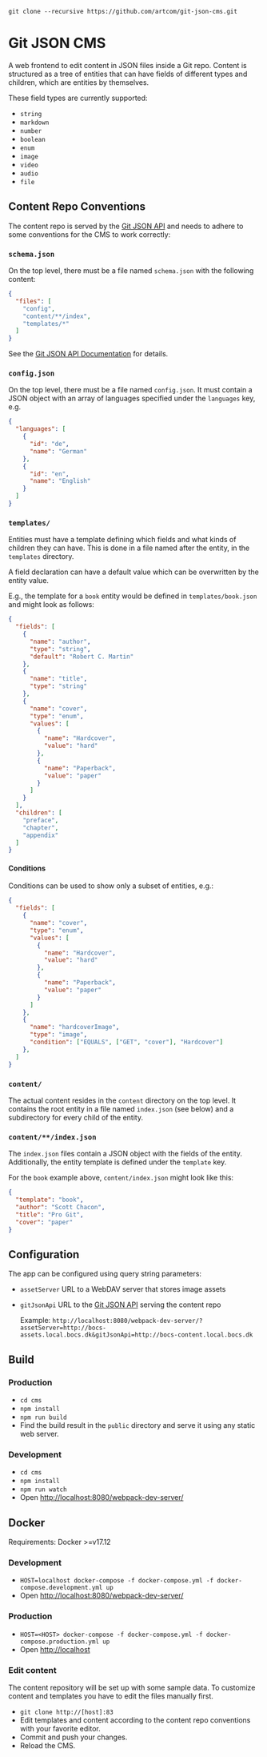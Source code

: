 `git clone --recursive https://github.com/artcom/git-json-cms.git`

# Git JSON CMS

A web frontend to edit content in JSON files inside a Git repo. Content is structured as a tree of entities that can have fields of different types and children, which are entities by themselves.

These field types are currently supported:
* `string`
* `markdown`
* `number`
* `boolean`
* `enum`
* `image`
* `video`
* `audio`
* `file`


## Content Repo Conventions

The content repo is served by the [Git JSON API](https://github.com/artcom/git-json-api) and needs to adhere to some conventions for the CMS to work correctly:


### `schema.json`

On the top level, there must be a file named `schema.json` with the following content:

```json
{
  "files": [
    "config",
    "content/**/index",
    "templates/*"
  ]
}
```

See the [Git JSON API Documentation](https://github.com/artcom/git-json-api#schemajson) for details.


### `config.json`

On the top level, there must be a file named `config.json`. It must contain a JSON object with an array of languages specified under the `languages` key, e.g.

```json
{
  "languages": [
    {
      "id": "de",
      "name": "German"
    },
    {
      "id": "en",
      "name": "English"
    }
  ]
}
```

### `templates/`

Entities must have a template defining which fields and what kinds of children they can have. This is done in a file named after the entity, in the `templates` directory.

A field declaration can have a default value which can be overwritten by the entity value.

E.g., the template for a `book` entity would be defined in `templates/book.json` and might look as follows:

```json
{
  "fields": [
    {
      "name": "author",
      "type": "string",
      "default": "Robert C. Martin"
    },
    {
      "name": "title",
      "type": "string"
    },
    {
      "name": "cover",
      "type": "enum",
      "values": [
        {
          "name": "Hardcover",
          "value": "hard"
        },
        {
          "name": "Paperback",
          "value": "paper"
        }
      ]
    }
  ],
  "children": [
    "preface",
    "chapter",
    "appendix"
  ]
}
```


#### Conditions

Conditions can be used to show only a subset of entities, e.g.:

```json
{
  "fields": [
    {
      "name": "cover",
      "type": "enum",
      "values": [
        {
          "name": "Hardcover",
          "value": "hard"
        },
        {
          "name": "Paperback",
          "value": "paper"
        }
      ]
    },
    {
      "name": "hardcoverImage",
      "type": "image",
      "condition": ["EQUALS", ["GET", "cover"], "Hardcover"]
    },
  ]
}
```

### `content/`

The actual content resides in the `content` directory on the top level. It contains the root entity in a file named `index.json` (see below) and a subdirectory for every child of the entity.


### `content/**/index.json`

The `index.json` files contain a JSON object with the fields of the entity. Additionally, the entity template is defined under the `template` key.

For the `book` example above, `content/index.json` might look like this:

```json
{
  "template": "book",
  "author": "Scott Chacon",
  "title": "Pro Git",
  "cover": "paper"
}
```


## Configuration

The app can be configured using query string parameters:

* `assetServer` URL to a WebDAV server that stores image assets
* `gitJsonApi` URL to the [Git JSON API](https://github.com/artcom/git-json-api) serving the content repo

  Example: `http://localhost:8080/webpack-dev-server/?assetServer=http://bocs-assets.local.bocs.dk&gitJsonApi=http://bocs-content.local.bocs.dk`

## Build

### Production

* `cd cms`
* `npm install`
* `npm run build`
* Find the build result in the `public` directory and serve it using any static web server.

### Development

* `cd cms`
* `npm install`
* `npm run watch`
* Open [http://localhost:8080/webpack-dev-server/](http://localhost:8080/webpack-dev-server/)

## Docker

Requirements: Docker >=v17.12

### Development
* `HOST=localhost docker-compose -f docker-compose.yml -f docker-compose.development.yml up`
* Open [http://localhost:8080/webpack-dev-server/](http://localhost:8080/webpack-dev-server/)

### Production
* `HOST=<HOST> docker-compose -f docker-compose.yml -f docker-compose.production.yml up`
* Open [http://localhost](http://localhost/)

### Edit content
The content repository will be set up with some sample data. To customize content and templates you have to edit the files manually first.
* `git clone http://[host]:83`
* Edit templates and content according to the content repo conventions with your favorite editor.
* Commit and push your changes.
* Reload the CMS.
